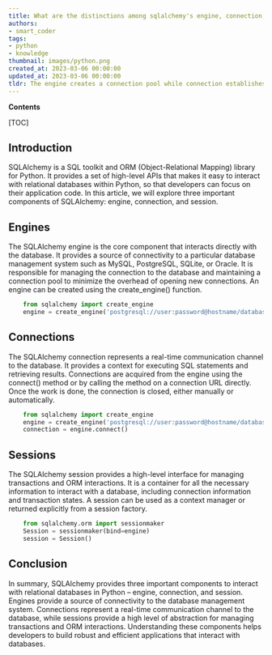 ```yaml
---
title: What are the distinctions among sqlalchemy's engine, connection, and session?
authors:
- smart_coder
tags:
- python
- knowledge
thumbnail: images/python.png
created_at: 2023-03-06 00:00:00
updated_at: 2023-03-06 00:00:00
tldr: The engine creates a connection pool while connection establishes a connection to the database and the session manages database transactions in SQLalchemy.
---
```


**Contents**

[TOC]

## Introduction

SQLAlchemy is a SQL toolkit and ORM (Object-Relational Mapping) library for Python. It provides a set of high-level APIs that makes it easy to interact with relational databases within Python, so that developers can focus on their application code. In this article, we will explore three important components of SQLAlchemy: engine, connection, and session.

## Engines

The SQLAlchemy engine is the core component that interacts directly with the database. It provides a source of connectivity to a particular database management system such as MySQL, PostgreSQL, SQLite, or Oracle. It is responsible for managing the connection to the database and maintaining a connection pool to minimize the overhead of opening new connections. An engine can be created using the create_engine() function.

```python
    from sqlalchemy import create_engine
    engine = create_engine('postgresql://user:password@hostname/database')
```

## Connections

The SQLAlchemy connection represents a real-time communication channel to the database. It provides a context for executing SQL statements and retrieving results. Connections are acquired from the engine using the connect() method or by calling the method on a connection URL directly. Once the work is done, the connection is closed, either manually or automatically. 

```python
    from sqlalchemy import create_engine
    engine = create_engine('postgresql://user:password@hostname/database')
    connection = engine.connect()
```

## Sessions

The SQLAlchemy session provides a high-level interface for managing transactions and ORM interactions. It is a container for all the necessary information to interact with a database, including connection information and transaction states. A session can be used as a context manager or returned explicitly from a session factory.

```python
    from sqlalchemy.orm import sessionmaker
    Session = sessionmaker(bind=engine)
    session = Session()
```

## Conclusion

In summary, SQLAlchemy provides three important components to interact with relational databases in Python – engine, connection, and session. Engines provide a source of connectivity to the database management system. Connections represent a real-time communication channel to the database, while sessions provide a high level of abstraction for managing transactions and ORM interactions. Understanding these components helps developers to build robust and efficient applications that interact with databases.
